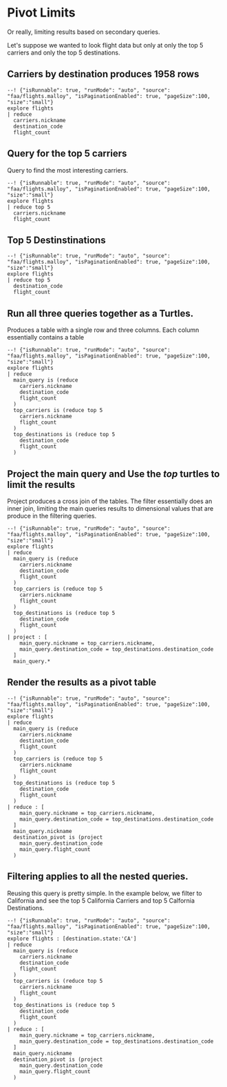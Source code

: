 # Pivot Limits

Or really, limiting results based on secondary queries.

Let's suppose we wanted to look flight data but only at only the top 5 carriers and only the top 5 destinations.

## Carriers by destination produces 1958 rows
```malloy
--! {"isRunnable": true, "runMode": "auto", "source": "faa/flights.malloy", "isPaginationEnabled": true, "pageSize":100, "size":"small"}
explore flights 
| reduce 
  carriers.nickname
  destination_code
  flight_count
```

## Query for the top 5 carriers
Query to find the most interesting carriers.
```malloy
--! {"isRunnable": true, "runMode": "auto", "source": "faa/flights.malloy", "isPaginationEnabled": true, "pageSize":100, "size":"small"}
explore flights 
| reduce top 5
  carriers.nickname
  flight_count
```

## Top 5 Destinstinations
```malloy
--! {"isRunnable": true, "runMode": "auto", "source": "faa/flights.malloy", "isPaginationEnabled": true, "pageSize":100, "size":"small"}
explore flights 
| reduce top 5
  destination_code
  flight_count
```

## Run all three queries together as a Turtles.
Produces a table with a single row and three columns.  Each column essentially contains a table
```malloy
--! {"isRunnable": true, "runMode": "auto", "source": "faa/flights.malloy", "isPaginationEnabled": true, "pageSize":100, "size":"small"}
explore flights 
| reduce
  main_query is (reduce 
    carriers.nickname
    destination_code
    flight_count
  )
  top_carriers is (reduce top 5
    carriers.nickname
    flight_count
  )
  top_destinations is (reduce top 5
    destination_code
    flight_count
  )
```

## Project the main query and Use the *top* turtles to limit the results
Project produces a cross join of the tables.  The filter essentially does an inner join, limiting the main queries results to 
dimensional values that are produce in the filtering queries.
```malloy
--! {"isRunnable": true, "runMode": "auto", "source": "faa/flights.malloy", "isPaginationEnabled": true, "pageSize":100, "size":"small"}
explore flights 
| reduce
  main_query is (reduce 
    carriers.nickname
    destination_code
    flight_count
  )
  top_carriers is (reduce top 5
    carriers.nickname
    flight_count
  )
  top_destinations is (reduce top 5
    destination_code
    flight_count
  )
| project : [
    main_query.nickname = top_carriers.nickname, 
    main_query.destination_code = top_destinations.destination_code 
  ]
  main_query.*
```

## Render the results as a pivot table
```malloy
--! {"isRunnable": true, "runMode": "auto", "source": "faa/flights.malloy", "isPaginationEnabled": true, "pageSize":100, "size":"small"}
explore flights 
| reduce
  main_query is (reduce 
    carriers.nickname
    destination_code
    flight_count
  )
  top_carriers is (reduce top 5
    carriers.nickname
    flight_count
  )
  top_destinations is (reduce top 5
    destination_code
    flight_count
  )
| reduce : [
    main_query.nickname = top_carriers.nickname, 
    main_query.destination_code = top_destinations.destination_code 
  ]
  main_query.nickname
  destination_pivot is (project
    main_query.destination_code
    main_query.flight_count
  )
```

## Filtering applies to all the nested queries.
Reusing this query is pretty simple.  In the example below, we filter to California and see the top 5 California Carriers and top 5 Calfornia Destinations.
```malloy
--! {"isRunnable": true, "runMode": "auto", "source": "faa/flights.malloy", "isPaginationEnabled": true, "pageSize":100, "size":"small"}
explore flights : [destination.state:'CA']
| reduce
  main_query is (reduce 
    carriers.nickname
    destination_code
    flight_count
  )
  top_carriers is (reduce top 5
    carriers.nickname
    flight_count
  )
  top_destinations is (reduce top 5
    destination_code
    flight_count
  )
| reduce : [
    main_query.nickname = top_carriers.nickname, 
    main_query.destination_code = top_destinations.destination_code 
  ]
  main_query.nickname
  destination_pivot is (project
    main_query.destination_code
    main_query.flight_count
  )
```